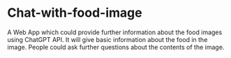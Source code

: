 # Chat-with-food-image

A Web App which could provide further information about the food images using ChatGPT API. It will give basic information about the food in the image. People could ask further questions about the contents of the image. 




